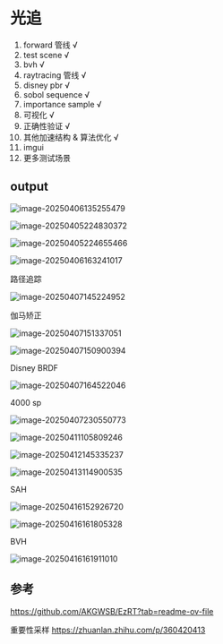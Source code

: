 # 光追

1. forward 管线 √
2. test scene √
3. bvh √
4. raytracing 管线 √
5. disney pbr √
6. sobol sequence √
7. importance sample √
8. 可视化 √
9. 正确性验证 √
10. 其他加速结构 & 算法优化 √
11. imgui
12. 更多测试场景





## output



![image-20250406135255479](img/image-20250406135255479.png)



![image-20250405224830372](img/image-20250405224830372.png)



![image-20250405224655466](img/image-20250405224655466.png)





![image-20250406163241017](img/image-20250406163241017.png)



路径追踪

![image-20250407145224952](img/image-20250407145224952.png)



伽马矫正

![image-20250407151337051](img/image-20250407151337051.png)

![image-20250407150900394](img/image-20250407150900394.png)



Disney BRDF

![image-20250407164522046](/img/sphere.png)



4000 sp

![image-20250407230550773](img/image-20250407230550773.png)





![image-20250411105809246](img/image-20250411105809246.png)





![image-20250412145335237](img/image-20250412145335237.png)



![image-20250413114900535](img/image-20250413114900535.png)









SAH

![image-20250416152926720](img/image-20250416152926720.png)





![image-20250416161805328](img/image-20250416161805328.png)



BVH

![image-20250416161911010](img/image-20250416161911010.png)







## 参考

https://github.com/AKGWSB/EzRT?tab=readme-ov-file

重要性采样  https://zhuanlan.zhihu.com/p/360420413